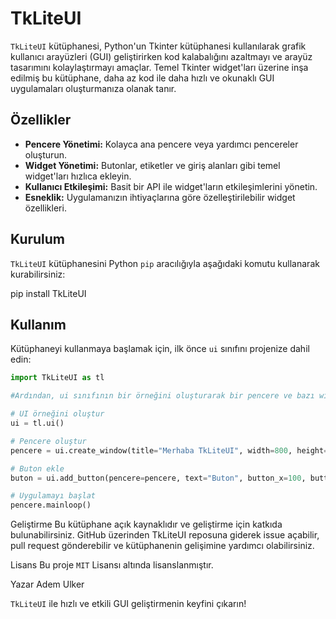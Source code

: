 # TkLiteUI

`TkLiteUI` kütüphanesi, Python'un Tkinter kütüphanesi kullanılarak grafik kullanıcı arayüzleri (GUI) geliştirirken kod kalabalığını azaltmayı ve arayüz tasarımını kolaylaştırmayı amaçlar. Temel Tkinter widget'ları üzerine inşa edilmiş bu kütüphane, daha az kod ile daha hızlı ve okunaklı GUI uygulamaları oluşturmanıza olanak tanır.

## Özellikler

- **Pencere Yönetimi:** Kolayca ana pencere veya yardımcı pencereler oluşturun.
- **Widget Yönetimi:** Butonlar, etiketler ve giriş alanları gibi temel widget'ları hızlıca ekleyin.
- **Kullanıcı Etkileşimi:** Basit bir API ile widget'ların etkileşimlerini yönetin.
- **Esneklik:** Uygulamanızın ihtiyaçlarına göre özelleştirilebilir widget özellikleri.

## Kurulum

`TkLiteUI` kütüphanesini Python `pip` aracılığıyla aşağıdaki komutu kullanarak kurabilirsiniz:

pip install TkLiteUI


## Kullanım

Kütüphaneyi kullanmaya başlamak için, ilk önce `ui` sınıfını projenize dahil edin:

```python
import TkLiteUI as tl

#Ardından, ui sınıfının bir örneğini oluşturarak bir pencere ve bazı widget'lar ekleyebilirsiniz:

# UI örneğini oluştur
ui = tl.ui()

# Pencere oluştur
pencere = ui.create_window(title="Merhaba TkLiteUI", width=800, height=600)

# Buton ekle
buton = ui.add_button(pencere=pencere, text="Buton", button_x=100, button_y=50)

# Uygulamayı başlat
pencere.mainloop()
```

Geliştirme
Bu kütüphane açık kaynaklıdır ve geliştirme için katkıda bulunabilirsiniz. GitHub üzerinden TkLiteUI reposuna giderek issue açabilir, pull request gönderebilir ve kütüphanenin gelişimine yardımcı olabilirsiniz.

Lisans
Bu proje `MIT` Lisansı altında lisanslanmıştır.

Yazar
Adem Ulker


`TkLiteUI` ile hızlı ve etkili GUI geliştirmenin keyfini çıkarın!
